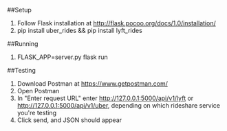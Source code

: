 ##Setup 

1. Follow Flask installation at http://flask.pocoo.org/docs/1.0/installation/
2. pip install uber_rides && pip install lyft_rides


##Running
1. FLASK_APP=server.py flask run

##Testing
1. Download Postman at https://www.getpostman.com/
2. Open Postman
3. In "Enter request URL" enter http://127.0.0.1:5000/api/v1/lyft or http://127.0.0.1:5000/api/v1/uber, depending on which rideshare service you're testing
4. Click send, and JSON should appear